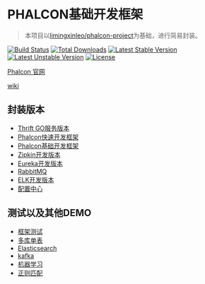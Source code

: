 # PHALCON基础开发框架

> 本项目以[limingxinleo/phalcon-project](https://github.com/limingxinleo/phalcon)为基础，进行简易封装。

[![Build Status](https://travis-ci.org/limingxinleo/phalcon-unit-test.svg?branch=master)](https://travis-ci.org/limingxinleo/phalcon-unit-test)
[![Total Downloads](https://poser.pugx.org/limingxinleo/phalcon-project/downloads)](https://packagist.org/packages/limingxinleo/phalcon-project)
[![Latest Stable Version](https://poser.pugx.org/limingxinleo/phalcon-project/v/stable)](https://packagist.org/packages/limingxinleo/phalcon-project)
[![Latest Unstable Version](https://poser.pugx.org/limingxinleo/phalcon-project/v/unstable)](https://packagist.org/packages/limingxinleo/phalcon-project)
[![License](https://poser.pugx.org/limingxinleo/phalcon-project/license)](https://packagist.org/packages/limingxinleo/phalcon-project)


[Phalcon 官网](https://docs.phalconphp.com/zh/latest/index.html)

[wiki](https://github.com/limingxinleo/simple-subcontrollers.phalcon/wiki)

## 封装版本
- [Thrift GO服务版本](https://github.com/limingxinleo/thrift-go-phalcon-project)
- [Phalcon快速开发框架](https://github.com/limingxinleo/biz-phalcon)
- [Phalcon基础开发框架](https://github.com/limingxinleo/basic-phalcon)
- [Zipkin开发版本](https://github.com/limingxinleo/zipkin-phalcon)
- [Eureka开发版本](https://github.com/limingxinleo/eureka-phalcon)
- [RabbitMQ](https://github.com/limingxinleo/rabbitmq-phalcon)
- [ELK开发版本](https://github.com/limingxinleo/elk-phalcon)
- [配置中心](https://github.com/limingxinleo/config-center-phalcon)

## 测试以及其他DEMO
- [框架测试](https://github.com/limingxinleo/phalcon-unit-test)
- [多库单表](https://github.com/limingxinleo/service-demo-order)
- [Elasticsearch](https://github.com/Aquarmini/elasticsearch-demo-phalcon)
- [kafka](https://github.com/Aquarmini/kafka-demo-phalcon)
- [机器学习](https://github.com/Aquarmini/ml-demo-phalcon)
- [正则匹配](https://github.com/Aquarmini/regex-demo-phalcon)
